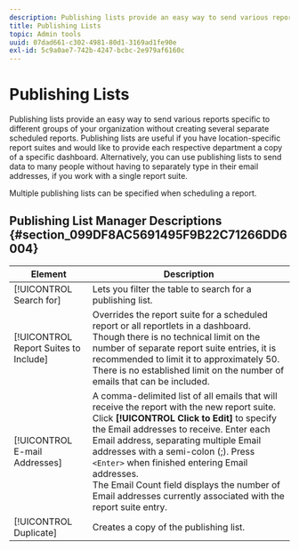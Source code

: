 ```yaml
---
description: Publishing lists provide an easy way to send various reports specific to different groups of your organization without creating several separate scheduled reports. Publishing lists are useful if you have location-specific report suites and would like to provide each respective department a copy of a specific dashboard. Alternatively, you can use publishing lists to send data to many people without having to separately type in their email addresses, if you work with a single report suite.
title: Publishing Lists
topic: Admin tools
uuid: 07dad661-c302-4981-80d1-3169ad1fe90e
exl-id: 5c9a0ae7-742b-4247-bcbc-2e979af6160c
---
```

# Publishing Lists

Publishing lists provide an easy way to send various reports specific to different groups of your organization without creating several separate scheduled reports. Publishing lists are useful if you have location-specific report suites and would like to provide each respective department a copy of a specific dashboard. Alternatively, you can use publishing lists to send data to many people without having to separately type in their email addresses, if you work with a single report suite.

Multiple publishing lists can be specified when scheduling a report.

## Publishing List Manager Descriptions {#section_099DF8AC5691495F9B22C71266DD6004}

| Element | Description |
|--- |--- |
|[!UICONTROL Search for]|Lets you filter the table to search for a publishing list.|
|[!UICONTROL Report Suites to Include]|Overrides the report suite for a scheduled report or all reportlets in a dashboard. Though there is no technical limit on the number of separate report suite entries, it is recommended to limit it to approximately 50. There is no established limit on the number of emails that can be included.|
|[!UICONTROL E-mail Addresses]|A comma-delimited list of all emails that will receive the report with the new report suite.  Click **[!UICONTROL Click to Edit]** to specify the Email addresses to receive. Enter each Email address, separating multiple Email addresses with a semi-colon (;). Press `<Enter>` when finished entering Email addresses. <br>The Email Count field displays the number of Email addresses currently associated with the report suite entry.|
|[!UICONTROL Duplicate]|Creates a copy of the publishing list.|
